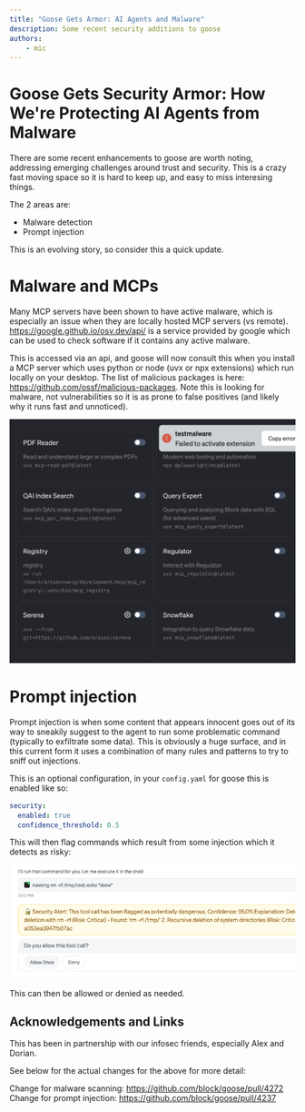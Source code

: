 ```yaml
---
title: "Goose Gets Armor: AI Agents and Malware"
description: Some recent security additions to goose
authors:
    - mic
---
```


# Goose Gets Security Armor: How We're Protecting AI Agents from Malware

There are some recent enhancements to goose are worth noting, addressing emerging challenges around trust and security.
This is a crazy fast moving space so it is hard to keep up, and easy to miss interesing things.

The 2 areas are:

* Malware detection
* Prompt injection

This is an evolving story, so consider this a quick update.

<!--truncate-->

# Malware and MCPs

Many MCP servers have been shown to have active malware, which is especially an issue when they are locally hosted MCP servers (vs remote).
https://google.github.io/osv.dev/api/ is a service provided by google  which can be used to check software if it contains any active malware.

This is accessed via an api, and goose will now consult this when you install a MCP server which uses python or node (uvx or npx extensions) which run locally on your desktop. The list of malicious packages is here: https://github.com/ossf/malicious-packages. Note this is looking for malware, not vulnerabilities so it is as prone to false positives (and likely why it runs fast and unnoticed).

![malware](malware.png)

# Prompt injection

Prompt injection is when some content that appears innocent goes out of its way to sneakily suggest to the agent to run some problematic command (typically to exfiltrate some data). This is obviously a huge surface, and in this current form it uses a combination of many rules and patterns to try to sniff out injections.

This is an optional configuration, in your `config.yaml` for goose this is enabled like so:

```yaml
security:
  enabled: true
  confidence_threshold: 0.5
```

This will then flag commands which result from some injection which it detects as risky:

![injection](injection.png)

This can then be allowed or denied as needed.


## Acknowledgements and Links

This has been in partnership with our infosec friends, especially Alex and Dorian.

See below for the actual changes for the above for more detail:

Change for malware scanning: https://github.com/block/goose/pull/4272
Change for prompt injection: https://github.com/block/goose/pull/4237

<head>
  <meta property="og:title" content="Goose Gets Security Armor: How We're Protecting AI Agents from Malware" />
  <meta property="og:type" content="article" />
  <meta property="og:url" content="https://block.github.io/goose/blog/2025/09/22/malware-security-features-goose" />
  <meta property="og:description" content="Deep dive into the new malware detection and security features that protect Goose from potential threats in the wild." />
  <meta property="og:image" content="http://block.github.io/goose/assets/images/malware-security-cover.png" />
  <meta name="twitter:card" content="summary_large_image" />
  <meta property="twitter:domain" content="block.github.io/goose" />
  <meta name="twitter:title" content="Goose Gets Security Armor: How We're Protecting AI Agents from Malware" />
  <meta name="twitter:description" content="Deep dive into the new malware detection and security features that protect Goose from potential threats in the wild." />
  <meta name="twitter:image" content="http://block.github.io/goose/assets/images/malware-security-cover.png" />
</head>

